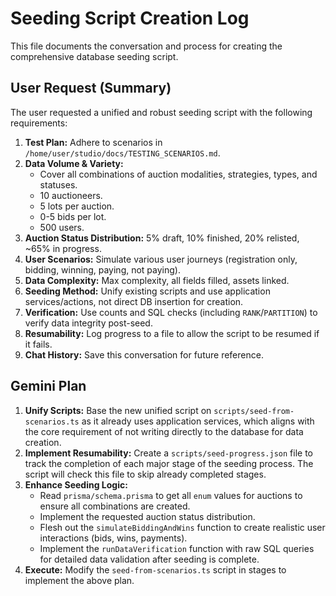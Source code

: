
# Seeding Script Creation Log

This file documents the conversation and process for creating the comprehensive database seeding script.

## User Request (Summary)

The user requested a unified and robust seeding script with the following requirements:

1.  **Test Plan:** Adhere to scenarios in `/home/user/studio/docs/TESTING_SCENARIOS.md`.
2.  **Data Volume & Variety:**
    *   Cover all combinations of auction modalities, strategies, types, and statuses.
    *   10 auctioneers.
    *   5 lots per auction.
    *   0-5 bids per lot.
    *   500 users.
3.  **Auction Status Distribution:** 5% draft, 10% finished, 20% relisted, ~65% in progress.
4.  **User Scenarios:** Simulate various user journeys (registration only, bidding, winning, paying, not paying).
5.  **Data Complexity:** Max complexity, all fields filled, assets linked.
6.  **Seeding Method:** Unify existing scripts and use application services/actions, not direct DB insertion for creation.
7.  **Verification:** Use counts and SQL checks (including `RANK`/`PARTITION`) to verify data integrity post-seed.
8.  **Resumability:** Log progress to a file to allow the script to be resumed if it fails.
9.  **Chat History:** Save this conversation for future reference.

## Gemini Plan

1.  **Unify Scripts:** Base the new unified script on `scripts/seed-from-scenarios.ts` as it already uses application services, which aligns with the core requirement of not writing directly to the database for data creation.
2.  **Implement Resumability:** Create a `scripts/seed-progress.json` file to track the completion of each major stage of the seeding process. The script will check this file to skip already completed stages.
3.  **Enhance Seeding Logic:**
    *   Read `prisma/schema.prisma` to get all `enum` values for auctions to ensure all combinations are created.
    *   Implement the requested auction status distribution.
    *   Flesh out the `simulateBiddingAndWins` function to create realistic user interactions (bids, wins, payments).
    *   Implement the `runDataVerification` function with raw SQL queries for detailed data validation after seeding is complete.
4.  **Execute:** Modify the `seed-from-scenarios.ts` script in stages to implement the above plan.
